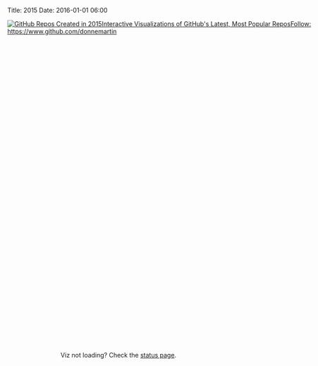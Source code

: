 Title: 2015
Date: 2016-01-01 06:00

<div class="container">
<p align="center">
  <script type='text/javascript' src='https://public.tableau.com/javascripts/api/viz_v1.js'></script><div class='tableauPlaceholder' style='width: 904px; height: 719px;'><noscript><a href='http:&#47;&#47;donnemartin.github.io&#47;viz&#47;pages&#47;2015.html'><img alt='GitHub Repos Created in 2015Interactive Visualizations of GitHub&#39;s Latest, Most Popular ReposFollow: https:&#47;&#47;www.github.com&#47;donnemartin ' src='https:&#47;&#47;public.tableau.com&#47;static&#47;images&#47;Gi&#47;GitHub2015&#47;viz&#47;1_rss.png' style='border: none' /></a></noscript><object class='tableauViz' width='904' height='719' style='display:none;'><param name='host_url' value='https%3A%2F%2Fpublic.tableau.com%2F' /> <param name='site_root' value='' /><param name='name' value='GitHub2015&#47;viz' /><param name='tabs' value='no' /><param name='toolbar' value='yes' /><param name='static_image' value='https:&#47;&#47;public.tableau.com&#47;static&#47;images&#47;Gi&#47;GitHub2015&#47;viz&#47;1.png' /> <param name='animate_transition' value='yes' /><param name='display_static_image' value='yes' /><param name='display_spinner' value='yes' /><param name='display_overlay' value='yes' /><param name='display_count' value='yes' /><param name='showVizHome' value='no' /><param name='showTabs' value='y' /><param name='bootstrapWhenNotified' value='true' /></object></div>
</p>
</div>

<p align="center">
  <br/>
  Viz not loading? Check the <a href='https://trust.tableau.com/status/tableau-public'>status page</a>.
</p>

